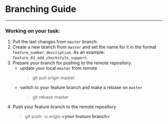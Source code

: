 # Branching Guide

---

### Working on your task:

1. Pull the last changes from `master` branch.
2. Create a new branch from `master` and set the name for it in the format `feature_number_description`. 
   As an example: `feature_03_add_checkstyle_support`.
3. Prepare your branch for pushing to the remote repository.
    - update your local `master` from remote
      > git pull origin master
    - switch to your feature branch and make a rebase on `master`
      > git rebase master
4. Push your feature branch to the remote repository
    > git push -u origin **\<your feature branch\>**
